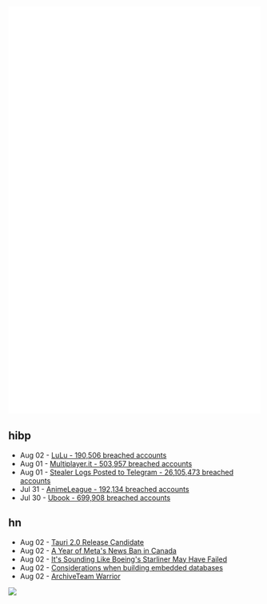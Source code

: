 ![Metrics](https://raw.githubusercontent.com/phixion/phixion/master/metrics.svg)

## hibp

<!--
for https://github.com/phixion/phixion/blob/main/.github/workflows/feeds.yml
-->
<!--START_SECTION:haveibeenpwnd-->
- Aug 02 - [LuLu - 190,506 breached accounts](https://haveibeenpwned.com/PwnedWebsites#LuLu)
- Aug 01 - [Multiplayer.it - 503,957 breached accounts](https://haveibeenpwned.com/PwnedWebsites#MultiplayerIt)
- Aug 01 - [Stealer Logs Posted to Telegram - 26,105,473 breached accounts](https://haveibeenpwned.com/PwnedWebsites#TelegramStealerLogs)
- Jul 31 - [AnimeLeague - 192,134 breached accounts](https://haveibeenpwned.com/PwnedWebsites#AnimeLeague)
- Jul 30 - [Ubook - 699,908 breached accounts](https://haveibeenpwned.com/PwnedWebsites#Ubook)
<!--END_SECTION:haveibeenpwnd-->

## hn

<!--
for https://github.com/phixion/phixion/blob/main/.github/workflows/feeds.yml
-->
<!--START_SECTION:hn-->
- Aug 02 - [Tauri 2.0 Release Candidate](https://v2.tauri.app/blog/tauri-2-0-0-release-candidate/)
- Aug 02 - [A Year of Meta's News Ban in Canada](https://www.mediaecosystemobservatory.com/press-releases/old-news-new-reality-a-year-of-metas-news-ban-in-canada)
- Aug 02 - [It's Sounding Like Boeing's Starliner May Have Failed](https://futurism.com/the-byte/signs-boeing-starliner-completely-failed)
- Aug 02 - [Considerations when building embedded databases](https://interrupt.memfault.com/blog/choosing-or-building-an-embedded-db)
- Aug 02 - [ArchiveTeam Warrior](http://warrior.archiveteam.org/)
<!--END_SECTION:hn-->

<!--
for https://yhype.me
-->
![](https://hit.yhype.me/github/profile?user_id=13013670)

